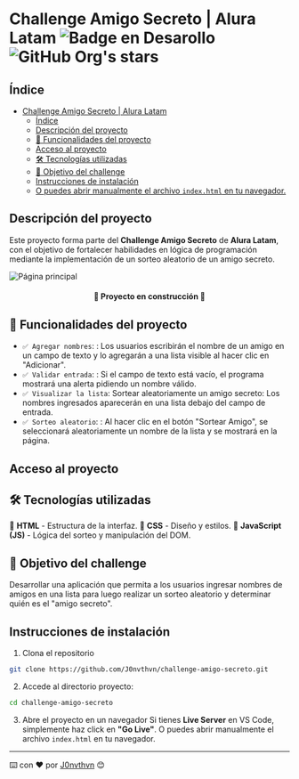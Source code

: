 # Challenge Amigo Secreto | Alura Latam ![Badge en Desarollo](https://img.shields.io/badge/estado-en_desarrollo-green)    ![GitHub Org's stars](https://img.shields.io/github/stars/J0nvthvn?style=social)

## Índice

- [Challenge Amigo Secreto | Alura Latam     ](#challenge-amigo-secreto--alura-latam-----)
  - [Índice](#índice)
  - [Descripción del proyecto](#descripción-del-proyecto)
  - [📌 Funcionalidades del proyecto](#-funcionalidades-del-proyecto)
  - [Acceso al proyecto](#acceso-al-proyecto)
  - [🛠️ Tecnologías utilizadas](#️-tecnologías-utilizadas)
  - [🚀 Objetivo del challenge](#-objetivo-del-challenge)
  - [Instrucciones de instalación](#instrucciones-de-instalación)
  - [O puedes abrir manualmente el archivo `index.html` en tu navegador.](#o-puedes-abrir-manualmente-el-archivo-indexhtml-en-tu-navegador)

## Descripción del proyecto
Este proyecto forma parte del **Challenge Amigo Secreto** de **Alura Latam**, con el objetivo de fortalecer habilidades en lógica de programación mediante la implementación de un sorteo aleatorio de un amigo secreto.

![Página principal](https://gcdnb.pbrd.co/images/9F58yPCqDOQa.png?o=1)
<h4 align="center">
🚧 Proyecto en construcción 🚧
</h4>

## 📌 Funcionalidades del proyecto
- `✅ Agregar nombres`: : Los usuarios escribirán el nombre de un amigo en un campo de texto y lo agregarán a una lista visible al hacer clic en "Adicionar".
- `✅ Validar entrada`: : Si el campo de texto está vacío, el programa mostrará una alerta pidiendo un nombre válido.
- `✅ Visualizar la lista`: Sortear aleatoriamente un amigo secreto: Los nombres ingresados aparecerán en una lista debajo del campo de entrada.
- `✅ Sorteo aleatorio`: : Al hacer clic en el botón "Sortear Amigo", se seleccionará aleatoriamente un nombre de la lista y se mostrará en la página.

## Acceso al proyecto

## 🛠️ Tecnologías utilizadas
🔹 **HTML** - Estructura de la interfaz.
🔹 **CSS** - Diseño y estilos.
🔹 **JavaScript (JS)** - Lógica del sorteo y manipulación del DOM.

## 🚀 Objetivo del challenge
Desarrollar una aplicación que permita a los usuarios ingresar nombres de amigos en una lista para luego realizar un sorteo aleatorio y determinar quién es el "amigo secreto".

## Instrucciones de instalación

1. Clona el repositorio
```bash
git clone https://github.com/J0nvthvn/challenge-amigo-secreto.git
```
2. Accede al directorio proyecto:
```bash
cd challenge-amigo-secreto
```
3. Abre el proyecto en un navegador
   Si tienes **Live Server** en VS Code, simplemente haz click en **"Go Live"**.
   O puedes abrir manualmente el archivo `index.html` en tu navegador.
---
⌨️ con ❤️ por [J0nvthvn](https://github.com/J0nvthvn) 😊